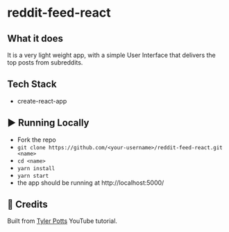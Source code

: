 # reddit-feed-react

## What it does

It is a very light weight app, with a simple User Interface that delivers the top posts from subreddits.

## Tech Stack

- create-react-app

## ▶️ Running Locally

- Fork the repo
- `git clone https://github.com/<your-username>/reddit-feed-react.git <name>`
- `cd <name>`
- `yarn install`
- `yarn start`
- the app should be running at http://localhost:5000/

## 🔔 Credits
Built from [Tyler Potts](https://youtu.be/rP-ZARMGY10) YouTube tutorial.
